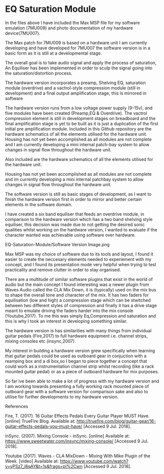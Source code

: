 # EQ Saturation Module
In the files above I have included the Max MSP file for my software emulation (7MU009) and photo documentation of my hardware device(7MU007).

The Max patch for 7MU009 is based on a hardware unit I am currently developing and have developed for 7MU007 the software version is in a basic form as it is still at a developmental stage.

The overall goal is to take audio signal and apply the process of saturation, An Equiliser has been implemented in order to sculp the signal going into the saturation/distortion process.

The hardware version incorporates a preamp, Shelving EQ, saturation module (overdrive) and a vactrol-style compression module (still in development) and a final output amplification stage, this is mirrored in software 

The hardware version runs from a low voltage power supply (9–15v), and five modules have been created (Preamp,EQ & Overdrive). The vactrol compression element is still in development stages on breadboard and the final amplification stage is yet to be built as it is just a duplication of the first initial pre amplification module. Included in this Github repository are the hardware schematics of all the elements utilised for the hardware unit. Housing has not yet been accomplished as all modules are not complete and I am currently developing a mini internal patch-bay system to allow changes in signal flow throughout the hardware unit.

Also included are the hardware schematics of all the elements utilised for the hardware unit.

Housing has not yet been accomplished as all modules are not complete and im currently developing a mini internal patchbay system to allow changes in signal flow throughout the hardware unit.

The software version is still as basic stages of development, as I want to finish the hardware version first in order to mirror and better certain elements in the software domain.

I have created a six band equiliser that feeds an overdrive module, in comparison to the hardware version which has a two band shelving style equiliser, this decision was made due to not getting the desired sonic qualities whilst working on the hardware version, I wanted to evaluate if the character wanted was achievable using software over hardware. 

EQ-Saturation-Module/Software Version Image.png

Max MSP was my choice of software due to its tools and layout, I found it easier to create the neccesary elements needed to experiement with my concept, and I found its presentation mode very helpful when trying to test practicality and remove clutter in order to stay organised.

There are a multitude of similar software plugins that exist in the world of audio but the main concept I found interesting was a newer plugin from Waves Audio called the CLA Mix Down, it is (typically) used on the mix bus to shape the overall tone and character of the mix. It has two faders for equilisation (low and high) a compression stage which can be stwitched between two different styles of compression and finally it has a drive stage meant to emulate driving the faders harder into the mix console (Youtube,2017). To me this was simply Eq,Compression and saturation and this is why I took an interest in developing something similar.

The hardware version is has similarities with many things from individual guitar pedals (Fire,2017) to full hardware equipment i.e. channel strips, mixing consoles etc (insync,2007).

My interest in building a hardware version grew specifically when learning that guitar pedals could be used as outboard gear in conjuction with a reamping box and a di box,so I began to piece together a concept that could work as a instrumentation channel strip whilst recording (like a rack mounted guitar pedal) or as a piece of outboard hardware for mix purposes.

So far ive been able to make a lot of progress with my hardware version and I am working towards presenting a fully working rack mounted piece of outboard gear with a software version for comparison sake and also to utilise for further developments to my hardware version.


References

Fire, T. (2017). 16 Guitar Effects Pedals Every Guitar Player MUST Have. [online] TrueFire Blog. Available at: http://truefire.com/blog/guitar-gear/16-guitar-effects-pedals-you-must-have/ [Accessed 9 Jul. 2018].

inSync. (2007). Mixing Console - inSync. [online] Available at: https://www.sweetwater.com/insync/mixing-console/ [Accessed 9 Jul. 2018].

Youtube (2017). Waves - CLA MixDown - Mixing With Mike Plugin of the Week. [video] Available at: https://www.youtube.com/watch?v=yPSz7_i8qAY&t=1s&frags=pl%2Cwn [Accessed 9 Jul. 2018].
